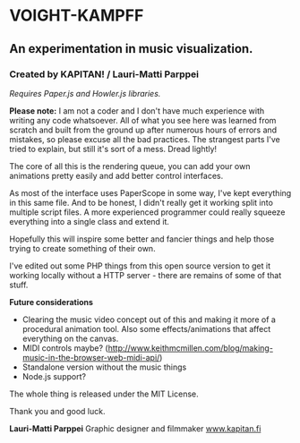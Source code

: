 
# VOIGHT-KAMPFF
## An experimentation in music visualization.

### Created by KAPITAN! / Lauri-Matti Parppei

_Requires Paper.js and Howler.js libraries._

__Please note:__ I am not a coder and I don't have much experience with writing any code 
whatsoever. All of what you see here was learned from scratch and built from the ground up 
after numerous hours of errors and mistakes, so please excuse all the bad practices. 
The strangest parts I've tried to explain, but still it's sort of a mess. Dread lightly!

The core of all this is the rendering queue, you can add your own animations pretty easily
and add better control interfaces.

As most of the interface uses PaperScope in some way, I've kept everything in
this same file. And to be honest, I didn't really get it working split into multiple
script files. A more experienced programmer could really squeeze everything into a single 
class and extend it.

Hopefully this will inspire some better and fancier things and help those trying to
create something of their own. 

I've edited out some PHP things from this open source version to get it working locally
without a HTTP server - there are remains of some of that stuff.

__Future considerations__
* Clearing the music video concept out of this and making it more of a procedural animation tool. Also some effects/animations that affect everything on the canvas.
* MIDI controls maybe? (http://www.keithmcmillen.com/blog/making-music-in-the-browser-web-midi-api/)
* Standalone version without the music things 
* Node.js support?

The whole thing is released under the MIT License. 

Thank you and good luck.


__Lauri-Matti Parppei__
Graphic designer and filmmaker
www.kapitan.fi